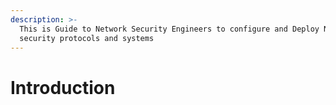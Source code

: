 ```yaml
---
description: >-
  This is Guide to Network Security Engineers to configure and Deploy Network
  security protocols and systems
---
```


# Introduction

